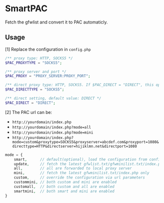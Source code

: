# SmartPAC
Fetch the gfwlist and convert it to PAC automaticly.

## Usage
[1] Replace the configuration in `config.php`
```php
/** proxy type: HTTP, SOCKS5 */
$PAC_PROXYTYPE = "SOCKS5";

/** proxy server and port */
$PAC_PROXY = "PROXY_SERVER:PROXY_PORT";

/** direct proxy type: HTTP, SOCKS5. If $PAC_DIRECT = "DIRECT", this option is not available. */
$PAC_DIRECTTYPE = "SOCKS5";

/** direct setting, default value: DIRECT */
$PAC_DIRECT = "DIRECT";
```
[2] The PAC url can be:
* `http://yourdomain/index.php` 
* `http://yourdomain/index.php?mode=all`
* `http://yourdomain/index.php?mode=mini`
* `http://yourdomain/index.php?mode=custom&proxytype=SOCKS5&proxyserver=abcdef.com&proxyport=1080&directtype=HTTP&directserver=hijiklmn.net&directport=1080`
```php
mode = {
    smart,      // default(optional), load the configuration from config.php
    update,     // fetch the latest gfwlist.txt/gfwminilist.txt/index.php from github
    all,        // all are forwarded to local proxy server
    mini,       // fetch the latest gfwminilist.txt/index.php only
    custom,     // override the configuration via url parameters
    custommini, // both custom and mini are enabled
    customall,  // both custom and all are enabled
    smartmini,  // both smart and mini are enabled
}
```
